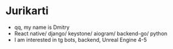 # Jurikarti
- qq, my name is Dmitry
- React native/ django/ keystone/ aiogram/ backend-go/ python
- I am interested in tg bots, backend, Unreal Engine 4-5
